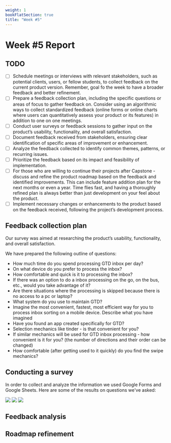 ```yaml
---
weight: 1
bookFlatSection: true
title: "Week #5"
---
```


# Week #5 Report

## TODO

- [ ] Schedule meetings or interviews with relevant stakeholders, such as
  potential clients, users, or fellow students, to collect feedback on the
  current product version. Remember, goal fo the week to have a broader feedback
  and better refinement.
- [ ] Prepare a feedback collection plan, including the specific questions or
  areas of focus to gather feedback on. Consider using an algorithmic ways to
  collect standardized feedback (online forms or online charts where users can
  quantitatively assess your product or its features) in addition to one on one
  meetings.
- [ ] Conduct user surveys or feedback sessions to gather input on the product’s
  usability, functionality, and overall satisfaction.
- [ ] Document feedback received from stakeholders, ensuring clear
  identification of specific areas of improvement or enhancement.
- [ ] Analyze the feedback collected to identify common themes, patterns, or
  recurring issues.
- [ ] Prioritize the feedback based on its impact and feasibility of
  implementation.
- [ ] For those who are willing to continue their projects after Capstone -
  discuss and refine the product roadmap based on the feedback and identified
  improvements. This can include feature addition plan for the next months or
  even a year. Time flies fast, and having a thoroughly refined plan is always
  better than just development on your feel about the product.
- [ ] Implement necessary changes or enhancements to the product based on the
  feedback received, following the project’s development process.

## Feedback collection plan

Our survey was aimed at researching the product’s usability, functionality, and overall satisfaction. 

We have prepared the following outline of questions:
- How much time do you spend processing GTD inbox per day?
- On what device do you prefer to process the inbox?
- How comfortable and quick is it to processing the inbox?
- If there was an option to do a inbox processing on the go, on the bus, etc., would you take advantage of it?
- Are there situations where the processing is skipped because there is no access to a pc or laptop?
- What system do you use to maintain GTD?
- Imagine the most convenient, fastest, most efficient way for you to process inbox sorting on a mobile device.
Describe what you have imagined
- Have you found an app created specifically for GTD?
- Selection mechanics like tinder - is that convenient for you?
- If similar mechanics will be used for GTD inbox processing - how convenient is it for you? (the number of directions and their order can be changed)
- How comfortable (after getting used to it quickly) do you find the swipe mechanics?
## Conducting a survey

In order to collect and analyze the information we used Google Forms and Google Sheets.
Here are some of the results on questions we've asked:

![](/JustOrgYou/week5/d1.png)
![](/JustOrgYou/week5/d2.png)
![](/JustOrgYou/week5/d3.png)

## Feedback analysis


## Roadmap refinement
